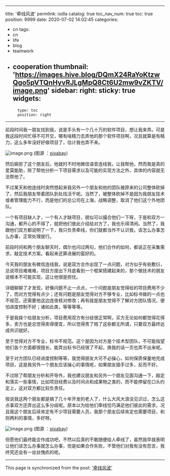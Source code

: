 
---
title: '牵线风波'
permlink: ixdla
catalog: true
toc_nav_num: true
toc: true
position: 9999
date: 2020-07-02 14:02:45
categories:
- cn
tags:
- cn
- life
- blog
- teamwork
- cooperation
thumbnail: 'https://images.hive.blog/DQmX24RaYoKtzwQgo5pVTQnHyvRJLgMpQ8Ct6U2mw9vZKTV/image.png'
sidebar:
    right:
        sticky: true
widgets:
    -
        type: toc
        position: right
---


前段时间我一朋友找到我，说是手头有一个几十万的软件项目，想让我来弄。可是我这段时间忙得不可开交，哪有啥精力去弄他的那个软件项目啊，况且就算是有精力，这么多年没好好做项目了，估计我也弄不来。


![image.png](https://images.hive.blog/DQmX24RaYoKtzwQgo5pVTQnHyvRJLgMpQ8Ct6U2mw9vZKTV/image.png)
(图源 ：[pixabay](https://pixabay.com/))

然后婉拒了这个朋友后，他就时不时地微信语音连线我，让我帮他，然而我是真的爱莫能助，除了帮他分析一下项目需求以及可能的实现方法之外，具体的内容就无法帮他了。

不过某天和他连线时突然想起来我另外一个朋友和他的团队被原来的公司整体砍掉了，然后我朋友带着团队到处找活干呢。当然了，被整体砍掉不是因为我朋友技术或者管理能力不行，而是他们的总公司在上海，战略调整，取消了他们这个外地团队。

一个有项目缺人才，一个有人才缺项目，貌似可以撮合他们一下呀，于是和双方一沟通，都开心的不得了，就把他们彼此介绍给对方了，我也乐得清闲。当然了，我跟他们双方都说明了一下，我只负责牵线，你们就都当作不认识我，该怎么办事怎么办事，正常处理就行。

前段时间和两个朋友聊天时，偶尔也问过两句，他们合作的如何，都说正在采集需求，敲定技术方案。看起来还算进展的蛮好的。

今天我的朋友有微信连线我，说是双方合作出现了一点问题，对方似乎有些敷衍，总说项目难难难，项目方提出下月底看到一个框架搭建起来的，那个做技术的朋友说根本不可能实现，这让他很是担忧。

详细聊聊了才发现，好像问题不止一点点，一个问题是朋友觉得给的项目费用不少了，而对方觉得有点少；还有问题是朋友觉得对方不够专业，比如标书做的一点也不规范，还需要他这边连夜核对修改；再有就是朋友觉得不了解对方团队情况，便怕进度控制不好；诸如此类，等等等等。

于是我挨个给朋友分析，项目费用双方有分歧很正常啊，买方无论如何都觉得花得多，卖方也是总觉得卖得便宜，所以觉得贵了贱了这些都无所谓，只要双方最终达成共识就好。

至于觉得对方不专业，标书不规范。这个是因为对方是个技术型团队，不可能指望他们各个方面都很擅长，能弄出标书已经很了不起，换我的话一页也弄不出来呢。

至于对方团队已经进度控制等等，我觉得朋友大可不必操心，如何保质保量地完成项目，这是我另外一个朋友应该操心的事情呢，如果朋友插手过多，反而不好。

不过除了帮朋友分析和开导外，我也建议朋友和另外一个朋友见面沟通一下，敲定和落实一些事情，比如项目经费以及时间点和成果物之类的，而不能停留在口头约定上，这对双方都比较负责任。

按说我这两个朋友都是搞了几十年开发的老人了，什么大风大浪没见识过，怎么这点事双方还弄出这么多分歧呢。原本以为给他们牵线恰巧满足他们彼此的需求，况且我这个朋友后续肯定有不少项目需要人员，我那个朋友后续肯定也需要项目，和则两利的事情，多好呀。


![image.png](https://images.hive.blog/DQmbfFqYdwuxUnCxGe6o17hjZz9tmZCJ76nXhtSEdGiJnjK/image.png)
(图源 ：[pixabay](https://pixabay.com/))

但愿他们最终能合作成功吧，不然以后真的不敢随便给人牵线了，虽然我早就表明让他们该怎么办事就怎么办事，但是如果合作失败，不管他们对我有没有怨言，我终究还会有一丝丝愧疚的呢。

- - -

This page is synchronized from the post: ['牵线风波'](https://steemit.com/@oflyhigh/ixdla)
